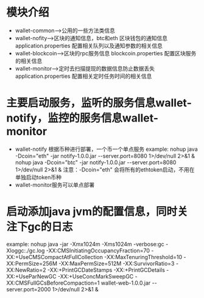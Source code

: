 #  模块介绍
* wallet-common-->公用的一些方法类信息
* wallet-nofity-->区块的通知信息，btc和eth 区块钱包的通知信息
        application.properties 配置相关队列以及通知参数的相关信息
* wallet-blockcoin-->区块的rpc服务信息
        blockcoin.properties 配置区块服务的相关信息
* wallet-monitor-->定时去扫描提现的数据信息防止数据丢失
        application.properties 配置相关定时任务时间的相关信息

#  主要启动服务，监听的服务信息wallet-notify，监控的服务信息wallet-monitor
* wallet-notify 根据币种进行部署，一个币一个单点服务
   example: nohup java -Dcoin="eth" -jar notify-1.0.0.jar --server.port=8080 1>/dev/null 2>&1 &
            nohup java -Dcoin="btc" -jar notify-1.0.0.jar --server.port=8080 1>/dev/null 2>&1 &
   注意：-Dcoin="eth" 会将所有的ethtoken启动，不用在单独启动token币种
* wallet-monitor服务可以单点部署

# 启动添加java jvm的配置信息，同时关注下gc的日志
example:
 nohup java -jar -Xmx1024m -Xms1024m -verbose:gc -Xloggc:./gc.log -XX:CMSInitiatingOccupancyFraction=70 -XX:+UseCMSCompactAtFullCollection -XX:MaxTenuringThreshold=10  -XX:PermSize=256M -XX:MaxPermSize=512M -XX:SurvivorRatio=3  -XX:NewRatio=2 -XX:+PrintGCDateStamps   -XX:+PrintGCDetails -XX:+UseParNewGC -XX:+UseConcMarkSweepGC -XX:CMSFullGCsBeforeCompaction=1 wallet-web-1.0.0.jar --server.port=2000 1>/dev/null 2>&1 &



